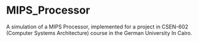 # MIPS_Processor
A simulation of a MIPS Processor, implemented for a project in CSEN-602 (Computer Systems Architecture) course in the German University In Cairo.

